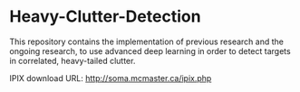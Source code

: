 # Heavy-Clutter-Detection
This repository contains the implementation of previous research and the ongoing research, to use advanced deep learning in order to detect targets in correlated, heavy-tailed clutter.

IPIX download URL: http://soma.mcmaster.ca/ipix.php
